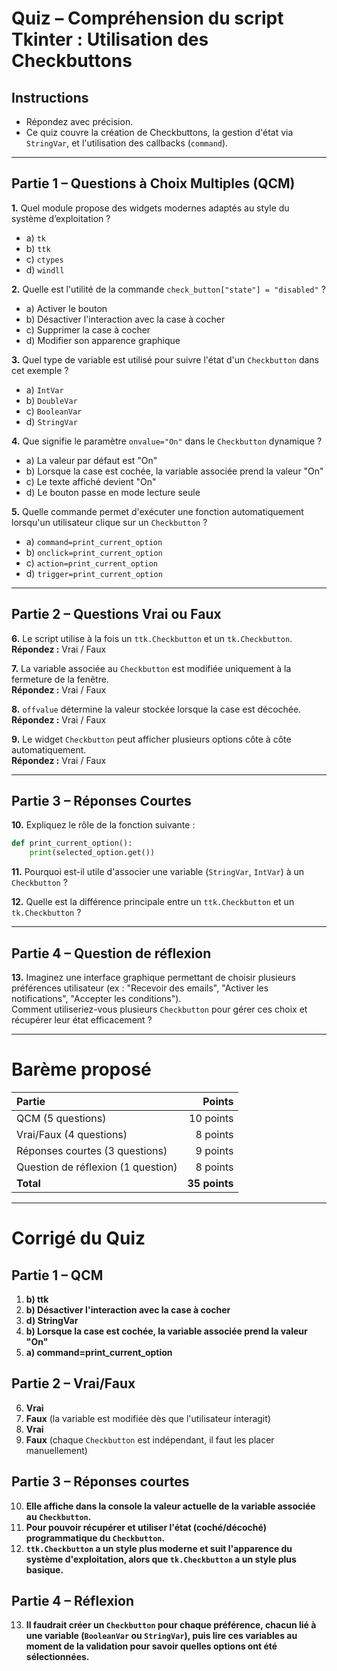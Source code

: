 # **Quiz – Compréhension du script Tkinter : Utilisation des Checkbuttons**

## Instructions
- Répondez avec précision.
- Ce quiz couvre la création de Checkbuttons, la gestion d'état via `StringVar`, et l'utilisation des callbacks (`command`).

---

## **Partie 1 – Questions à Choix Multiples (QCM)**

**1.** Quel module propose des widgets modernes adaptés au style du système d’exploitation ?
- a) `tk`
- b) `ttk`
- c) `ctypes`
- d) `windll`

**2.** Quelle est l'utilité de la commande `check_button["state"] = "disabled"` ?
- a) Activer le bouton
- b) Désactiver l'interaction avec la case à cocher
- c) Supprimer la case à cocher
- d) Modifier son apparence graphique

**3.** Quel type de variable est utilisé pour suivre l'état d'un `Checkbutton` dans cet exemple ?
- a) `IntVar`
- b) `DoubleVar`
- c) `BooleanVar`
- d) `StringVar`

**4.** Que signifie le paramètre `onvalue="On"` dans le `Checkbutton` dynamique ?
- a) La valeur par défaut est "On"
- b) Lorsque la case est cochée, la variable associée prend la valeur "On"
- c) Le texte affiché devient "On"
- d) Le bouton passe en mode lecture seule

**5.** Quelle commande permet d'exécuter une fonction automatiquement lorsqu'un utilisateur clique sur un `Checkbutton` ?
- a) `command=print_current_option`
- b) `onclick=print_current_option`
- c) `action=print_current_option`
- d) `trigger=print_current_option`

---

## **Partie 2 – Questions Vrai ou Faux**

**6.** Le script utilise à la fois un `ttk.Checkbutton` et un `tk.Checkbutton`.  
**Répondez :** Vrai / Faux

**7.** La variable associée au `Checkbutton` est modifiée uniquement à la fermeture de la fenêtre.  
**Répondez :** Vrai / Faux

**8.** `offvalue` détermine la valeur stockée lorsque la case est décochée.  
**Répondez :** Vrai / Faux

**9.** Le widget `Checkbutton` peut afficher plusieurs options côte à côte automatiquement.  
**Répondez :** Vrai / Faux

---

## **Partie 3 – Réponses Courtes**

**10.** Expliquez le rôle de la fonction suivante :
```python
def print_current_option():
    print(selected_option.get())
```

**11.** Pourquoi est-il utile d'associer une variable (`StringVar`, `IntVar`) à un `Checkbutton` ?

**12.** Quelle est la différence principale entre un `ttk.Checkbutton` et un `tk.Checkbutton` ?

---

## **Partie 4 – Question de réflexion**

**13.** Imaginez une interface graphique permettant de choisir plusieurs préférences utilisateur (ex : "Recevoir des emails", "Activer les notifications", "Accepter les conditions").  
Comment utiliseriez-vous plusieurs `Checkbutton` pour gérer ces choix et récupérer leur état efficacement ?

---

# **Barème proposé**

| Partie | Points |
|:------|------:|
| QCM (5 questions) | 10 points |
| Vrai/Faux (4 questions) | 8 points |
| Réponses courtes (3 questions) | 9 points |
| Question de réflexion (1 question) | 8 points |
| **Total** | **35 points** |

---

#  **Corrigé du Quiz**

## Partie 1 – QCM
1. **b) ttk**  
2. **b) Désactiver l'interaction avec la case à cocher**  
3. **d) StringVar**  
4. **b) Lorsque la case est cochée, la variable associée prend la valeur "On"**  
5. **a) command=print_current_option**

## Partie 2 – Vrai/Faux
6. **Vrai**  
7. **Faux** (la variable est modifiée dès que l'utilisateur interagit)  
8. **Vrai**  
9. **Faux** (chaque `Checkbutton` est indépendant, il faut les placer manuellement)

## Partie 3 – Réponses courtes
10. **Elle affiche dans la console la valeur actuelle de la variable associée au `Checkbutton`.**  
11. **Pour pouvoir récupérer et utiliser l'état (coché/décoché) programmatique du `Checkbutton`.**  
12. **`ttk.Checkbutton` a un style plus moderne et suit l'apparence du système d'exploitation, alors que `tk.Checkbutton` a un style plus basique.**

## Partie 4 – Réflexion
13. **Il faudrait créer un `Checkbutton` pour chaque préférence, chacun lié à une variable (`BooleanVar` ou `StringVar`), puis lire ces variables au moment de la validation pour savoir quelles options ont été sélectionnées.**
